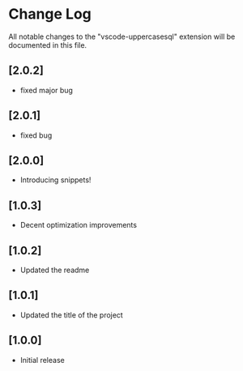 # Change Log

All notable changes to the "vscode-uppercasesql" extension will be documented in this file.

## [2.0.2]

- fixed major bug

## [2.0.1]

- fixed bug

## [2.0.0]

- Introducing snippets!

## [1.0.3]

- Decent optimization improvements

## [1.0.2]

- Updated the readme

## [1.0.1]

- Updated the title of the project

## [1.0.0]

- Initial release